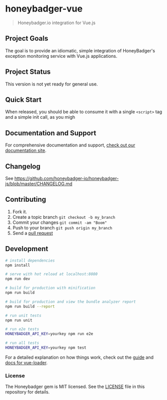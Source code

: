 # honeybadger-vue

> Honeybadger.io integration for Vue.js

## Project Goals

The goal is to provide an idiomatic, simple integration of HoneyBadger's
exception monitoring service with Vue.js applications.

## Project Status

This version is not yet ready for general use.

## Quick Start

When released, you should be able to consume it with a single `<script>` tag and a simple init call,
as you migh

## Documentation and Support

For comprehensive documentation and support, [check out our documentation site](http://docs.honeybadger.io/lib/javascript/index.html).

## Changelog

See https://github.com/honeybadger-io/honeybadger-js/blob/master/CHANGELOG.md

## Contributing

1. Fork it.
2. Create a topic branch `git checkout -b my_branch`
3. Commit your changes `git commit -am "Boom"`
3. Push to your branch `git push origin my_branch`
4. Send a [pull request](https://github.com/honeybadger-io/honeybadger-js/pulls)

## Development

<!--TODO: Replace this with something narrowly appropriate for this project -->
``` bash
# install dependencies
npm install

# serve with hot reload at localhost:8080
npm run dev

# build for production with minification
npm run build

# build for production and view the bundle analyzer report
npm run build --report

# run unit tests
npm run unit

# run e2e tests
HONEYBADGER_API_KEY=yourkey npm run e2e

# run all tests
HONEYBADGER_API_KEY=yourkey npm test
```

For a detailed explanation on how things work, check out the [guide](http://vuejs-templates.github.io/webpack/) and [docs for vue-loader](http://vuejs.github.io/vue-loader).

### License

The Honeybadger gem is MIT licensed. See the [LICENSE](https://raw.github.com/honeybadger-io/honeybadger-js/master/MIT-LICENSE) file in this repository for details.
